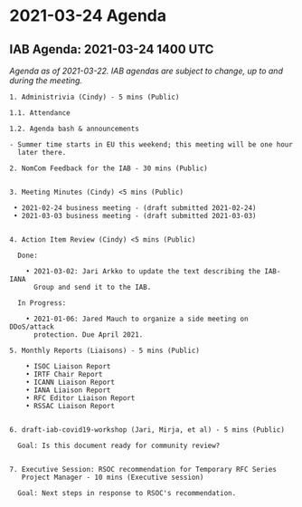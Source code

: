 




2021-03-24 Agenda
=================





IAB Agenda: 2021-03-24 1400 UTC
-------------------------------


*Agenda as of 2021-03-22. IAB agendas are subject to change, up to and during the meeting.*




```
1. Administrivia (Cindy) - 5 mins (Public)

1.1. Attendance

1.2. Agenda bash & announcements

- Summer time starts in EU this weekend; this meeting will be one hour 
  later there.

2. NomCom Feedback for the IAB - 30 mins (Public)


3. Meeting Minutes (Cindy) <5 mins (Public) 

 • 2021-02-24 business meeting - (draft submitted 2021-02-24) 
 • 2021-03-03 business meeting - (draft submitted 2021-03-03)


4. Action Item Review (Cindy) <5 mins (Public) 

  Done: 

    • 2021-03-02: Jari Arkko to update the text describing the IAB-IANA 
      Group and send it to the IAB. 

  In Progress:

    • 2021-01-06: Jared Mauch to organize a side meeting on DDoS/attack 
      protection. Due April 2021.

5. Monthly Reports (Liaisons) - 5 mins (Public)

    • ISOC Liaison Report
    • IRTF Chair Report
    • ICANN Liaison Report
    • IANA Liaison Report
    • RFC Editor Liaison Report
    • RSSAC Liaison Report


6. draft-iab-covid19-workshop (Jari, Mirja, et al) - 5 mins (Public)

  Goal: Is this document ready for community review?


7. Executive Session: RSOC recommendation for Temporary RFC Series 
   Project Manager - 10 mins (Executive session)

  Goal: Next steps in response to RSOC's recommendation.



```








